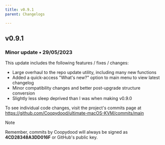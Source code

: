 ```yaml
---
title: v0.9.1
parent: Changelogs

---
```


## v0.9.1
### Minor update • 29/05/2023

This update includes the following features / fixes / changes:

- Large overhaul to the repo update utility, including many new functions
- Added a quick-access "What's new?" option to main menu to view latest changelog
- Minor compatibility changes and better post-upgrade structure conversion
- Slightly less sleep deprived than I was when making v0.9.0

To see individual code changes, visit the project's commits page at https://github.com/Coopydood/ultimate-macOS-KVM/commits/main 

> [!NOTE]
> Remember, commits by Coopydood will always be signed as **4CD28348A3DD016F** or GitHub's public key. 